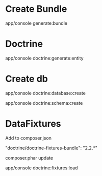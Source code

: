 # Create Bundle

app/console generate:bundle

# Doctrine

app/console doctrine:generate:entity

# Create db

app/console doctrine:database:create

app/console doctrine:schema:create

# DataFixtures

Add to composer.json

"doctrine/doctrine-fixtures-bundle": "2.2.*"

composer.phar update

app/console doctrine:fixtures:load

